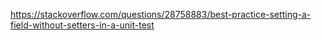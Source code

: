 
https://stackoverflow.com/questions/28758883/best-practice-setting-a-field-without-setters-in-a-unit-test
